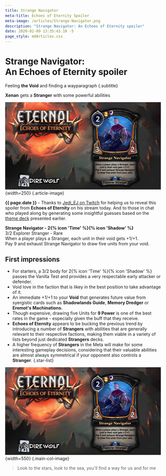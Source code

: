 ```yaml
---
title: Strange Navigator
meta-title: Echoes of Eternity Spoiler
meta-image: /articles/Strange-Navigator.png
description: "Strange Navigator: An Echoes of Eternity spoiler"
date: 2020-02-09 13:35:43.10 -5
page_style: mdArticles.css
---
```

# Strange Navigator: <br/>An Echoes of Eternity spoiler

Feeling **the Void** and finding a way</span>paragraph {.subtitle}

**Xenan** gets a **Stranger** with some powerful abilities

![Strange Navigator graphic](/images/articles/legacy/StrangeNavigator/Strange-Navigator.png "Strange Navigator"){width=250} {.article-image}

**{{ page.date }}** -  Thanks to [Jedi_EJ on Twitch](https://www.twitch.tv/videos/549374235?t=01h29m30s) for helping us to reveal this spoiler from **Echoes of Eternity** on his stream today. And to those in chat who played along by generating some insightful guesses based on the [theme deck](EoE-Spoiler.html) presented earlier.

**Strange Navigator - 2{% icon 'Time' %}{% icon 'Shadow' %}**  
3/2 Explorer Stranger - Rare  
When a player plays a Stranger, each unit in their void gets +1/+1.  
Pay 9 and exhaust Strange Navigator to draw five units from your void.  

## First impressions

* For starters, a 3/2 body for 2{% icon 'Time' %}{% icon 'Shadow' %} passes the Vanilla Test and provides a very  respectable early attacker or defender.
* Void love in the faction that is likey in the best position to take advantage of it.
* An immediate +1/+1 to your **Void** that generates future value from syergistic cards such as **Shadowlands Guide**, **Memory Dredger** or **Eremot's Machinations.** 
* Though expensive, drawing five Units for **9 Power** is one of the best rates in the game - especially given the buff that they receive.
* **Echoes of Eternity** appears to be bucking the previous trend by introducing a number of **Strangers** with abilities that are generally relevant to their respective factions, making them viable in a variety of lists beyond just dedicated **Strangers** decks.
* A higher frequency of **Strangers** in the Meta will make for  some interesting gameplay decisions, considering that their valuable abilities are almost always symmetrical if your opponent also controls a **Stranger**.
{.star-list}

![Strange Navigator graphic](/images/articles/legacy/StrangeNavigator/Strange-Navigator.png "Strange Navigator spoiler"){width=550} {.main-col-image}

> Look to the stars, look to the sea, you'll find a way for us and for me